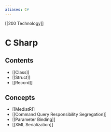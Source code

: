 ```yaml
---
aliases: C#
---
```


[[200 Technology]]

# C Sharp
## Contents
- [[Class]]
- [[Struct]]
- [[Record]]

## Concepts
- [[MediatR]]
- [[Command Query Responsibility Segregation]]
- [[Parameter Binding]]
- [[XML Serialization]]